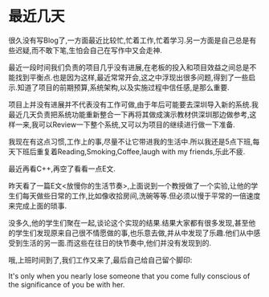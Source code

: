 最近几天
======

很久没有写Blog了,一方面最近比较忙,忙着工作,忙着学习.另一方面是自己总是有些迟疑,而不敢下笔,生怕会自己在写作中又会走神.

最近一段时间我们负责的项目几乎没有进展,在老板的投入和项目效益之间总是不能找到平衡点.也是因为这样,最近常常开会,这之中浮现出很多问题,得到了一些启示.知道了项目的前期预算,系统架构,以及实施过程中信任感,是那么重要.

项目上并没有进展并不代表没有工作可做,由于年后可能要去深圳导入新的系统.我最近几天负责把系统功能重新整合一下再将其做成演示教材供深圳那边做参考,这样一来,我可以Review一下整个系统,又可以为项目的继续进行做一下准备.

我现在有这点习惯,工作上的事,尽量不让它带进我的生活中.所以我还是5点下班,每天下班后重复着Reading,Smoking,Coffee,laugh with my friends,乐此不疲.

最近再看C++,再空了看看一点E文.

昨天看了一篇E文<放慢你的生活节奏>,上面说到一个教授做了一个实验,让他的学生们每天做些日常的工作,比如像收拾房间,洗碗等等.但必须以慢于平常的一倍速度来完成上面的琐事.

没多久,他的学生们聚在一起,谈论这个实现的结果.结果大家都有很多发现,甚至他的学生们发现原来自己很不情愿做的事,也乐意去做,并从中发现了乐趣.他们从中感受到生活的另一面.而这些在往日的快节奏中,他们并没有发现到的.

哦,上班时间到了,我们工作又来了,最后自己给自己留个脚印:

It's only when you nearly lose someone that you come fully conscious of the significance of you be with her.
